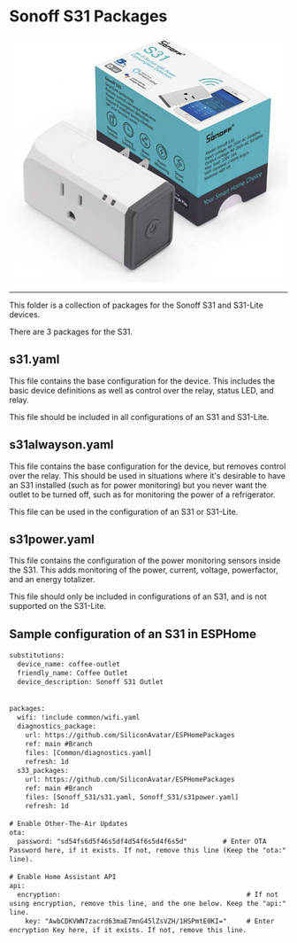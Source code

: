 # Sonoff S31 Packages
![This is an image](../.resources/ProductPhoto_Sonoff-S31.jpg)

---

This folder is a collection of packages for the Sonoff S31 and S31-Lite devices.

There are 3 packages for the S31.

## s31.yaml
This file contains the base configuration for the device.
This includes the basic device definitions as well as control over the relay, status LED, and relay.

This file should be included in all configurations of an S31 and S31-Lite.

## s31alwayson.yaml
This file contains the base configuration for the device, but removes control over the relay.
This should be used in situations where it's desirable to have an S31 installed (such as for power monitoring) but you never want the outlet to be turned off, such as for monitoring the power of a refrigerator.

This file can be used in the configuration of an S31 or S31-Lite.

## s31power.yaml
This file contains the configuration of the power monitoring sensors inside the S31.
This adds monitoring of the power, current, voltage, powerfactor, and an energy totalizer.

This file should only be included in configurations of an S31, and is not supported on the S31-Lite.

## Sample configuration of an S31 in ESPHome

```
substitutions:
  device_name: coffee-outlet
  friendly_name: Coffee Outlet
  device_description: Sonoff S31 Outlet


packages:
  wifi: !include common/wifi.yaml
  diagnostics_package:
    url: https://github.com/SiliconAvatar/ESPHomePackages
    ref: main #Branch
    files: [Common/diagnostics.yaml]
    refresh: 1d
  s33_packages:
    url: https://github.com/SiliconAvatar/ESPHomePackages
    ref: main #Branch
    files: [Sonoff_S31/s31.yaml, Sonoff_S31/s31power.yaml]
    refresh: 1d

# Enable Other-The-Air Updates
ota:
  password: "sd54fs6d5f46s5df4d54f6s5d4f6s5d"         # Enter OTA Password here, if it exists. If not, remove this line (Keep the "ota:" line).

# Enable Home Assistant API
api:
  encryption:                                               # If not using encryption, remove this line, and the one below. Keep the "api:" line.
    key: "AwbCDKVWN7zacrd63maE7mnG45lZsVZH/1HSPmtE0KI="     # Enter encryption Key here, if it exists. If not, remove this line.
```
